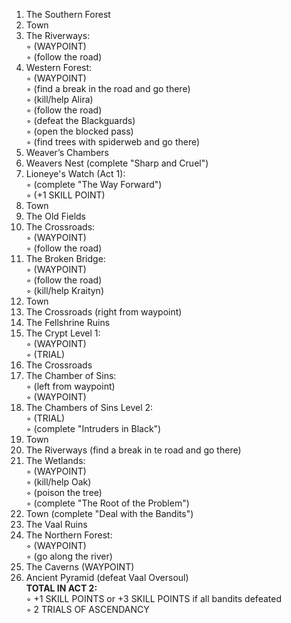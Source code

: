 ﻿1. The Southern Forest  
2. Town  
3. The Riverways:  
◦ (WAYPOINT)  
◦ (follow the road)  
4. Western Forest:  
◦ (WAYPOINT)  
◦ (find a break in the road and go there)  
◦ (kill/help Alira)  
◦ (follow the road)  
◦ (defeat the Blackguards)  
◦ (open the blocked pass)  
◦ (find trees with spiderweb and go there)  
5. Weaver’s Chambers  
6. Weavers Nest (complete "Sharp and Cruel")  
7. Lioneye's Watch (Act 1):  
◦ (complete "The Way Forward")  
◦ (+1 SKILL POINT)  
8. Town  
9. The Old Fields  
10. The Crossroads:  
◦ (WAYPOINT)  
◦ (follow the road)  
11. The Broken Bridge:  
◦ (WAYPOINT)  
◦ (follow the road)  
◦ (kill/help Kraityn)  
12. Town  
13. The Crossroads (right from waypoint)  
14. The Fellshrine Ruins  
15. The Crypt Level 1:  
◦ (WAYPOINT)  
◦ (TRIAL)   
16. The Crossroads  
17. The Chamber of Sins:  
◦ (left from waypoint)  
◦ (WAYPOINT)  
18. The Chambers of Sins Level 2:  
◦ (TRIAL)  
◦ (complete "Intruders in Black")  
19. Town  
20. The Riverways (find a break in te road and go there)  
21. The Wetlands:  
◦ (WAYPOINT)  
◦ (kill/help Oak)  
◦ (poison the tree)  
◦ (complete "The Root of the Problem")  
22. Town (complete "Deal with the Bandits")  
23. The Vaal Ruins  
24. The Northern Forest:  
◦ (WAYPOINT)  
◦ (go along the river)  
25. The Caverns (WAYPOINT)  
26. Ancient Pyramid (defeat Vaal Oversoul)  
**TOTAL IN ACT 2:**  
◦ +1 SKILL POINTS or +3 SKILL POINTS if all bandits defeated  
◦ 2 TRIALS OF ASCENDANCY
